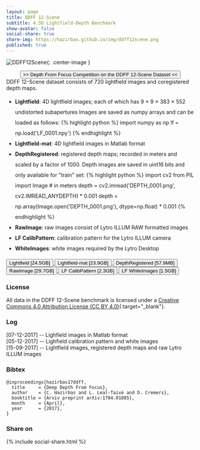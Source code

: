 ```yaml
---
layout: page
title: DDFF 12-Scene
subtitle: 4.5D Lightfield-Depth Benchmark
show-avatar: false
social-share: true
share-img: https://hazirbas.github.io/img/ddff12scene.png
published: true
---
```


![DDFF12Scene]({{site.baseurl}}/img/ddff12scene.png){: .center-image }
<div style="text-align: center">
<a href="https://competitions.codalab.org/competitions/17807" target="_blank">
<button class="button buttonpaper"> >> Depth From Focus Competition on the DDFF 12-Scene Dataset << </button>
</a>
</div>
DDFF 12-Scene dataset consists of 720 lightfield images and coregistered depth maps.
<ul style="line-height:2">
<li><b>Lightfield</b>: 4D lightfield images; each of which has 9 × 9 × 383 × 552 undistorted subapertures Images are saved as numpy arrays and can be loaded as follows:
{% highlight python %}
import numpy as np
lf = np.load('LF_0001.npy')
{% endhighlight %}
</li>
<li><b>Lightfield-mat</b>: 4D lightfield images in Matlab format
</li>
<li><b>DepthRegistered</b>: registered depth maps; recorded in meters and scaled by a factor of 1000. Depth images are saved in uint16 bits and only available for "train" set:
{% highlight python %}
import cv2
from PIL import Image
# in meters
depth = cv2.imread('DEPTH_0001.png', cv2.IMREAD_ANYDEPTH) * 0.001
depth = np.array(Image.open('DEPTH_0001.png'), dtype=np.float) * 0.001
{% endhighlight %}
</li>
<li><b>RawImage</b>: raw images consist of Lytro ILLUM RAW formatted images
</li>
<li><b>LF CalibPattern</b>: calibration pattern for the Lytro ILLUM camera
</li>
<li><b>WhiteImages</b>: white images required by the Lytro Desktop
</li>
</ul>

<div style="text-align: left">
<a href="https://vision.in.tum.de/webarchive/hazirbas/ddff12scene/lightfield.tar.gz">
<button class="button buttonpaper">Lightfield [24.5GB]</button>
</a>
<a href="https://vision.in.tum.de/webarchive/hazirbas/ddff12scene/lightfield-mat.tar.gz">
<button class="button buttonpaper">Lightfield-mat [23.9GB]</button>
</a>
<a href="https://vision.in.tum.de/webarchive/hazirbas/ddff12scene/depthregistered.tar.gz">
<button class="button buttonpaper">DepthRegistered [57.9MB]</button>
</a>
<a href="https://vision.in.tum.de/webarchive/hazirbas/ddff12scene/rawimage.tar.gz">
<button class="button buttonpaper">RawImage [29.7GB]</button>
</a>
<a href="https://vision.in.tum.de/webarchive/hazirbas/ddff12scene/lytrocalibpattern.tar.gz">
<button class="button buttonpaper">LF CalibPattern [2.3GB]</button>
</a>
<a href="https://vision.in.tum.de/webarchive/hazirbas/ddff12scene/B5143904760.tar.gz">
<button class="button buttonpaper">LF WhiteImages [1.5GB]</button>
</a>
</div>

### License
All data in the DDFF 12-Scene benchmark is licensed under a [Creative Commons 4.0 Attribution License (CC BY 4.0)](https://creativecommons.org/licenses/by/4.0/){:target="_blank"}.

### Log
[07-12-2017] -- Lighfield images in Matlab format<br>
[05-12-2017] -- Lighfield calibration pattern and white images<br>
[15-09-2017] -- Lightfield images, registered depth maps and raw Lytro ILLUM images

### Bibtex
```
@inproceedings{hazirbas17ddff,
  title     = {Deep Depth From Focus},
  author    = {C. Hazirbas and L. Leal-Taixé and D. Cremers},
  booktitle = {Arxiv preprint arXiv:1704.01085},
  month     = {April},
  year      = {2017},
}
```

### Share on
{% include social-share.html %}